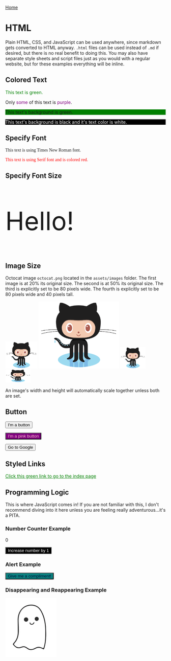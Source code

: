 [Home](./index.md)

# HTML

Plain HTML, CSS, and JavaScript can be used anywhere, since markdown gets converted to HTML anyway. `.html` files can be used instead of `.md` if desired, but there is no real benefit to doing this. You may also have separate style sheets and script files just as you would with a regular website, but for these examples everything will be inline. 

## Colored Text
<p style="color:green;">This text is green.</p>

<p>Only <span style="color:purple;">some</span> of this text is <span style="color:purple;">purple</span>.</p>

<p style="background:green;">This text's background is green.</p>

<p style="background:black;color:white;">This text's background is black and it's text color is white.</p>

## Specify Font

<p style="font-family:times new roman;">This text is using Times New Roman font.</p>

<p style="font-family:serif;color:red">This text is using Serif font and is colored red.</p>

## Specify Font Size

<p style="font-size:80px;">Hello!</p>

## Image Size

Octocat image `octocat.png` located in the `assets/images` folder.
The first image is at 20% its original size.
The second is at 50% its original size.
The third is explicitly set to be 80 pixels wide.
The fourth is explicitly set to be 80 pixels wide and 40 pixels tall.

<img src="./assets/images/octocat.png" alt="Octocat" width="20%">

<img src="./assets/images/octocat.png" alt="Octocat" width="50%">

<img src="./assets/images/octocat.png" alt="Octocat" width="80px">

<img src="./assets/images/octocat.png" alt="Octocat" width="80px" height="40px">

An image's width and height will automatically scale together unless both are set.

## Button

<button>I'm a button</button>

<button style="color:pink;background:purple" >I'm a pink button</button>

<button target="_blank" onclick="location.href='https://google.com';">Go to Google</button>

## Styled Links

<a href="./index.md" style="color:green;">Click this green link to go to the index page</a>

## Programming Logic

This is where JavaScript comes in! If you are not familiar with this, I don't recommend diving into it here unless you are feeling really adventurous...it's a PITA.

### Number Counter Example

<p id="increasing-number">0</p>
<button onclick="increaseByOne()" style="color:white;background:black">Increase number by 1</button>

<script>
function increaseByOne() {
    const increasingNumberTag = document.getElementById("increasing-number");
    const number = parseInt(increasingNumberTag.innerHTML, 10);
    increasingNumberTag.innerHTML = number + 1;
}
</script>

### Alert Example

<button onclick="createAlert()" style="color:rgb(2, 10, 50);background:rgb(10, 130, 128)">Give me a compliment!</button>

<script>
function createAlert() {
    alert("You are a great person!");
}
</script>

### Disappearing and Reappearing Example

<img id="ghost" style="display:block" src="./assets/images/ghost.png" alt="Ghost">
<script>
setInterval(toggleVisibility, 1000);
function toggleVisibility() {
    const imageTag = document.getElementById("ghost");
    imageTag.style.display = imageTag.style.display === "block"
        ? "none"
        : "block";
}
</script>

